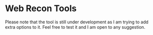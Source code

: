 # Web Recon Tools 

Please note that the tool is still under development as I am trying to add extra options to it.
Feel free to test it and I am open to any suggestion.
